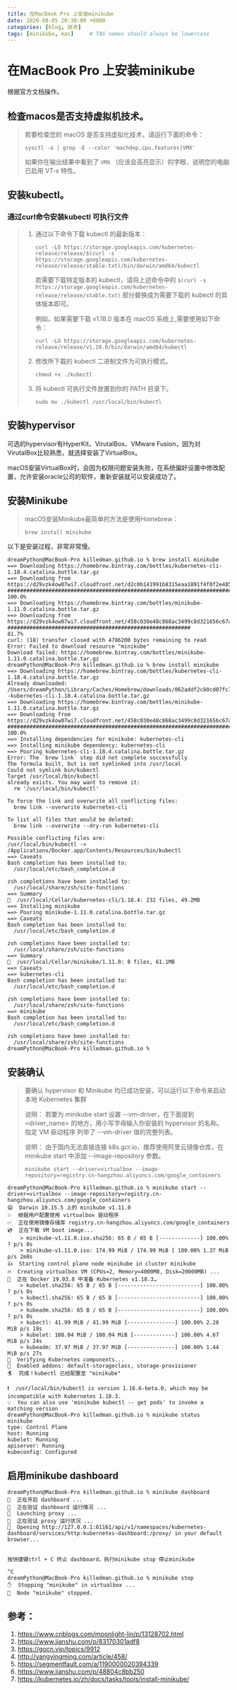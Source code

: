 ```yaml
---
title: 在MacBook Pro 上安装minikube
date: 2020-08-05 20:30:00 +0800
categories: [blog, 技术]
tags: [minikube, mac]     # TAG names should always be lowercase
---
```


# 在MacBook Pro 上安装minikube

根据官方文档操作。

## 检查macos是否支持虚拟机技术。

> 若要检查您的 macOS 是否支持虚拟化技术，请运行下面的命令：
>
> ```
> sysctl -a | grep -E --color 'machdep.cpu.features|VMX'
> ```
>
> 如果你在输出结果中看到了 `VMX` （应该会高亮显示）的字眼，说明您的电脑已启用 VT-x 特性。
>

##  安装kubectl。

### 通过curl命令安装kubectl 可执行文件

> 1. 通过以下命令下载 kubectl 的最新版本：
>
>    ```
>    curl -LO https://storage.googleapis.com/kubernetes-release/release/$(curl -s https://storage.googleapis.com/kubernetes-release/release/stable.txt)/bin/darwin/amd64/kubectl
>    ```
>
>    若需要下载特定版本的 kubectl，请将上述命令中的 `$(curl -s https://storage.googleapis.com/kubernetes-release/release/stable.txt)` 部分替换成为需要下载的 kubectl 的具体版本即可。
>
>    例如，如果需要下载 v1.18.0 版本在 macOS 系统上,需要使用如下命令：
>
>    ```
>    curl -LO https://storage.googleapis.com/kubernetes-release/release/v1.18.0/bin/darwin/amd64/kubectl
>    ```
>
> 2. 修改所下载的 kubectl 二进制文件为可执行模式。
>
>    ```
>    chmod +x ./kubectl
>    ```
>
> 3. 将 kubectl 可执行文件放置到你的 PATH 目录下。
>
>    ```shell
>    sudo mv ./kubectl /usr/local/bin/kubectl
>    ```
>

## 安装hypervisor

可选的hypervisor有HyperKit、VirutalBox、VMware Fusion，因为对VirutalBox比较熟悉，就选择安装了VirtualBox。

macOS安装VirtualBox时，会因为权限问题安装失败，在系统偏好设置中修改配置，允许安装oracle公司的软件，重新安装就可以安装成功了。

## 安装Minikube

> macOS安装Minikube最简单的方法是使用Homebrew：
> ```shell
> brew install minikube
>```
>

以下是安装过程，非常非常慢。

```
dreamPython@MacBook-Pro killedman.github.io % brew install minikube
==> Downloading https://homebrew.bintray.com/bottles/kubernetes-cli-1.18.4.catalina.bottle.tar.gz
==> Downloading from https://d29vzk4ow07wi7.cloudfront.net/d2c0b141991b8315eaa1891f4f0f2e485cffd11f3e58954b571839dee492
######################################################################## 100.0%
==> Downloading https://homebrew.bintray.com/bottles/minikube-1.11.0.catalina.bottle.tar.gz
==> Downloading from https://d29vzk4ow07wi7.cloudfront.net/458c030e48c868ac3499c8d321656c67ac4b10637d1549f9e2921c5eab4d
##########################################################                81.7%
curl: (18) transfer closed with 4786200 bytes remaining to read
Error: Failed to download resource "minikube"
Download failed: https://homebrew.bintray.com/bottles/minikube-1.11.0.catalina.bottle.tar.gz
dreamPython@MacBook-Pro killedman.github.io % brew install minikube
==> Downloading https://homebrew.bintray.com/bottles/kubernetes-cli-1.18.4.catalina.bottle.tar.gz
Already downloaded: /Users/dreamPython/Library/Caches/Homebrew/downloads/062addf2c80cd07fc72f7d1c41c904b104ea5e816cac0e6f04464e170429d67a--kubernetes-cli-1.18.4.catalina.bottle.tar.gz
==> Downloading https://homebrew.bintray.com/bottles/minikube-1.11.0.catalina.bottle.tar.gz
==> Downloading from https://d29vzk4ow07wi7.cloudfront.net/458c030e48c868ac3499c8d321656c67ac4b10637d1549f9e2921c5eab4d
######################################################################## 100.0%
==> Installing dependencies for minikube: kubernetes-cli
==> Installing minikube dependency: kubernetes-cli
==> Pouring kubernetes-cli-1.18.4.catalina.bottle.tar.gz
Error: The `brew link` step did not complete successfully
The formula built, but is not symlinked into /usr/local
Could not symlink bin/kubectl
Target /usr/local/bin/kubectl
already exists. You may want to remove it:
  rm '/usr/local/bin/kubectl'

To force the link and overwrite all conflicting files:
  brew link --overwrite kubernetes-cli

To list all files that would be deleted:
  brew link --overwrite --dry-run kubernetes-cli

Possible conflicting files are:
/usr/local/bin/kubectl -> /Applications/Docker.app/Contents/Resources/bin/kubectl
==> Caveats
Bash completion has been installed to:
  /usr/local/etc/bash_completion.d

zsh completions have been installed to:
  /usr/local/share/zsh/site-functions
==> Summary
🍺  /usr/local/Cellar/kubernetes-cli/1.18.4: 232 files, 49.2MB
==> Installing minikube
==> Pouring minikube-1.11.0.catalina.bottle.tar.gz
==> Caveats
Bash completion has been installed to:
  /usr/local/etc/bash_completion.d

zsh completions have been installed to:
  /usr/local/share/zsh/site-functions
==> Summary
🍺  /usr/local/Cellar/minikube/1.11.0: 8 files, 61.1MB
==> Caveats
==> kubernetes-cli
Bash completion has been installed to:
  /usr/local/etc/bash_completion.d

zsh completions have been installed to:
  /usr/local/share/zsh/site-functions
==> minikube
Bash completion has been installed to:
  /usr/local/etc/bash_completion.d

zsh completions have been installed to:
  /usr/local/share/zsh/site-functions
dreamPython@MacBook-Pro killedman.github.io %
```



## 安装确认

> 要确认 hypervisor 和 Minikube 均已成功安装，可以运行以下命令来启动本地 Kubernetes 集群
>
> 说明： 若要为 minikube start 设置 --vm-driver，在下面提到 <driver_name> 的地方，用小写字母输入你安装的 hypervisor 的名称。 指定 VM 驱动程序 列举了 --vm-driver 值的完整列表。
>
> 说明： 由于国内无法直接连接 k8s.gcr.io，推荐使用阿里云镜像仓库，在 minikube start 中添加 --image-repository 参数。
> ```shell
> minikube start --driver=virtualbox --image-repository=registry.cn-hangzhou.aliyuncs.com/google_containers
> ```

```
dreamPython@MacBook-Pro killedman.github.io % minikube start --driver=virtualbox --image-repository=registry.cn-hangzhou.aliyuncs.com/google_containers
😄  Darwin 10.15.5 上的 minikube v1.11.0
✨  根据用户配置使用 virtualbox 驱动程序
✅  正在使用镜像存储库 registry.cn-hangzhou.aliyuncs.com/google_containers
💿  正在下载 VM boot image...
    > minikube-v1.11.0.iso.sha256: 65 B / 65 B [-------------] 100.00% ? p/s 0s
    > minikube-v1.11.0.iso: 174.99 MiB / 174.99 MiB [ 100.00% 1.37 MiB p/s 2m8s
👍  Starting control plane node minikube in cluster minikube
🔥  Creating virtualbox VM (CPUs=2, Memory=4000MB, Disk=20000MB) ...
🐳  正在 Docker 19.03.8 中准备 Kubernetes v1.18.3…
    > kubelet.sha256: 65 B / 65 B [--------------------------] 100.00% ? p/s 0s
    > kubectl.sha256: 65 B / 65 B [--------------------------] 100.00% ? p/s 0s
    > kubeadm.sha256: 65 B / 65 B [--------------------------] 100.00% ? p/s 0s
    > kubectl: 41.99 MiB / 41.99 MiB [---------------] 100.00% 2.28 MiB p/s 19s
    > kubelet: 108.04 MiB / 108.04 MiB [-------------] 100.00% 4.67 MiB p/s 24s
    > kubeadm: 37.97 MiB / 37.97 MiB [---------------] 100.00% 1.44 MiB p/s 27s
🔎  Verifying Kubernetes components...
🌟  Enabled addons: default-storageclass, storage-provisioner
🏄  完成！kubectl 已经配置至 "minikube"

❗  /usr/local/bin/kubectl is version 1.16.6-beta.0, which may be incompatible with Kubernetes 1.18.3.
💡  You can also use 'minikube kubectl -- get pods' to invoke a matching version
dreamPython@MacBook-Pro killedman.github.io % minikube status
minikube
type: Control Plane
host: Running
kubelet: Running
apiserver: Running
kubeconfig: Configured
```



## 启用minikube dashboard

```
dreamPython@MacBook-Pro killedman.github.io % minikube dashboard
🔌  正在开启 dashboard ...
🤔  正在验证 dashboard 运行情况 ...
🚀  Launching proxy ...
🤔  正在验证 proxy 运行状况 ...
🎉  Opening http://127.0.0.1:61161/api/v1/namespaces/kubernetes-dashboard/services/http:kubernetes-dashboard:/proxy/ in your default browser...


按快捷键ctrl + C 终止 dashboard，执行minikube stop 停止minikube

^C
dreamPython@MacBook-Pro killedman.github.io % minikube stop
✋  Stopping "minikube" in virtualbox ...
🛑  Node "minikube" stopped.
```





## 参考：

1. https://www.cnblogs.com/moonlight-lin/p/13128702.html
2. https://www.jianshu.com/p/83170301adf8
3. https://gocn.vip/topics/9912
4. http://yangyingming.com/article/458/
5. https://segmentfault.com/a/1190000020394339
6. https://www.jianshu.com/p/48804c8bb250
7. https://kubernetes.io/zh/docs/tasks/tools/install-minikube/



